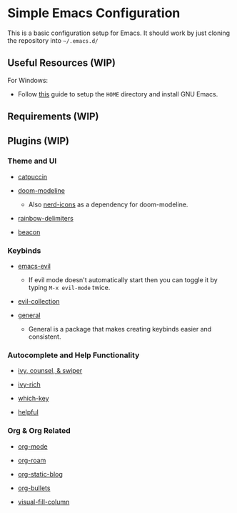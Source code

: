 # Simple Emacs Configuration

This is a basic configuration setup for Emacs. It should work by just cloning the repository into `~/.emacs.d/`

## Useful Resources (WIP)

For Windows:

* Follow [this](https://lucidmanager.org/productivity/emacs-windows/) guide to setup the `HOME` directory and install GNU Emacs.

## Requirements (WIP)


## Plugins (WIP)

### Theme and UI

* [catpuccin](https://github.com/catppuccin/emacs)

* [doom-modeline](https://github.com/doom-modeline)

    * Also [nerd-icons](https://github.com/rainstormstudio/nerd-icons.el) as a dependency for doom-modeline.

* [rainbow-delimiters](https://github.com/Fanael/rainbow-delimiters)

* [beacon](https://github.com/Malabarba/beacon)

### Keybinds

* [emacs-evil](https://github.com/emacs-evil/evil)

    * If evil mode doesn't automatically start then you can toggle it by typing `M-x evil-mode` twice.

* [evil-collection](https://github.com/emacs-evil/evil-collection)


* [general](https://github.com/notuid/general.el)

    * General is a package that makes creating keybinds easier and consistent.

### Autocomplete and Help Functionality

* [ivy, counsel, & swiper](https://github.com/abo-abo/swiper)

* [ivy-rich](https://github.com/Yevgnen/ivy-rich)

* [which-key](https://github.com/justbur/emacs-which-key)

* [helpful](https://github.com/Wilfred/helpful)

### Org & Org Related

* [org-mode](https://orgmode.com)

* [org-roam](https://github.com/org-roam/org-roam)

* [org-static-blog](https://github.com/bastibe/org-static-blog)

* [org-bullets](https://github.com/sabof/org-bullets)

* [visual-fill-column](https://github.com/joostkremers/visual-fill-column)
